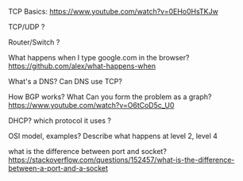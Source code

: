 TCP Basics:
https://www.youtube.com/watch?v=0EHo0HsTKJw

TCP/UDP ?

Router/Switch ?

What happens when I type google.com in the browser?
https://github.com/alex/what-happens-when

What's a DNS? Can DNS use TCP?

How BGP works? What Can you form the problem as a graph?
https://www.youtube.com/watch?v=O6tCoD5c_U0

DHCP? which protocol it uses ?

OSI model, examples? Describe what happens at level 2, level 4

what is the difference between port and socket?
https://stackoverflow.com/questions/152457/what-is-the-difference-between-a-port-and-a-socket

